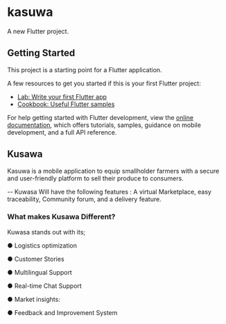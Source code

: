 # kasuwa

A new Flutter project.

## Getting Started

This project is a starting point for a Flutter application.

A few resources to get you started if this is your first Flutter project:

- [Lab: Write your first Flutter app](https://docs.flutter.dev/get-started/codelab)
- [Cookbook: Useful Flutter samples](https://docs.flutter.dev/cookbook)

For help getting started with Flutter development, view the
[online documentation](https://docs.flutter.dev/), which offers tutorials,
samples, guidance on mobile development, and a full API reference.

## Kusawa
Kasuwa is a mobile application to equip smallholder farmers with a secure and
user-friendly platform to sell their produce to consumers.

-- Kuwasa Will have the following features : A virtual Marketplace, easy traceability, Community forum, and a delivery feature.

### What makes Kusawa Different?
Kuwasa stands out with its;

● Logistics optimization

● Customer Stories

● Multilingual Support

● Real-time Chat Support

● Market insights:

● Feedback and Improvement System
